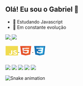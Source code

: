 ## Olá! Eu sou o Gabriel  👋

- 📝 Estudando Javascript
- 🌱 Em constante evolução

 <div>
  <a href="https://github.com/gabriek0">
  <img height="180em" src="https://github-readme-stats.vercel.app/api?username=gabriek0&show_icons=true&theme=dracula&include_all_commits=true&count_private=true"/>
  <img height="180em" src="https://github-readme-stats.vercel.app/api/top-langs/?username=gabriek0&layout=compact&langs_count=7&theme=dracula"/>
</div>
<div style="display: inline_block"><br>
  <img align="center" alt="Gabriek0-Js" height="30" width="40" src="https://raw.githubusercontent.com/devicons/devicon/master/icons/javascript/javascript-plain.svg">
  <img align="center" alt="Gabriek0-HTML" height="30" width="40" src="https://raw.githubusercontent.com/devicons/devicon/master/icons/html5/html5-original.svg">
  <img align="center" alt="Gabriek0-CSS" height="30" width="40" src="https://raw.githubusercontent.com/devicons/devicon/master/icons/css3/css3-original.svg">
</div>
  
  ##
 
<div> 
  <a href="https://instagram.com/gabriel.sanches7" target="_blank"><img src="https://img.shields.io/badge/-Instagram-%23E4405F?style=for-the-badge&logo=instagram&logoColor=white" target="_blank"></a>
  <a href = "mailto:gabriel.sanches170@gmail.com"><img src="https://img.shields.io/badge/-Gmail-%23333?style=for-the-badge&logo=gmail&logoColor=white" target="_blank"></a>
  <a href="https://https://www.linkedin.com/in/gabriel-henrique-664bb219a/" target="_blank"><img src="https://img.shields.io/badge/-LinkedIn-%230077B5?style=for-the-badge&logo=linkedin&logoColor=white" target="_blank"></a> 
  <a href="https:https://twitter.com/gabrielhsanches" target="_blank"><img src="https://img.shields.io/badge/Twitter-1DA1F2?style=for-the-badge&logo=twitter&logoColor=white"></a> 
  <a href="https:github.com/Gabriek0" target="_blank"><img src="https://img.shields.io/badge/GitHub-100000?style=for-the-badge&logo=github&logoColor=white"></a> 

![Snake animation](https://github.com/Gabriek0/Gabriek0/blob/output/github-contribution-grid-snake.svg)

</div>
